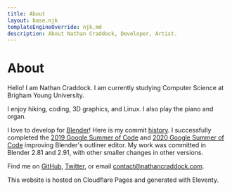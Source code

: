 ```yaml
---
title: About
layout: base.njk
templateEngineOverride: njk,md
description: About Nathan Craddock, Developer, Artist.
---
```


# About

Hello! I am Nathan Craddock. I am currently studying Computer Science at Brigham Young University.

I enjoy hiking, coding, 3D graphics, and Linux. I also play the piano and organ.

I love to develop for [Blender](https://www.blender.org)! Here is my commit [history](https://miikahweb.com/en/blender/git-statistics/developers/Zachman).
I successfully completed the [2019 Google Summer of Code](https://summerofcode.withgoogle.com/archive/2019/projects/5416561530109952/) and
[2020 Google Summer of Code](https://summerofcode.withgoogle.com/archive/2020/projects/5735262606327808/)
improving Blender's outliner editor. My work was committed in Blender 2.81 and 2.91, with other smaller changes in other versions.

Find me on [GitHub](https://github.com/natecraddock), [Twitter](https://twitter.com/natecraddock),
or email [contact@nathancraddock.com](mailto:contact@nathancraddock.com).

This website is hosted on Cloudflare Pages and generated with Eleventy.
